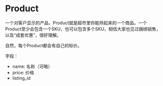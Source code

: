 Product
========

一个对客户显示的产品，Product就是超市里你能拎起来的一个商品。一个Product至少会包含一个SKU，也可以包含多个SKU，相信大家也见过捆绑销售，以及“成套优惠”，很好理解。

自然，每个Product都会有自己的标价。

字段：

* name: 名称（可略）
* price: 价格
* listing_id
